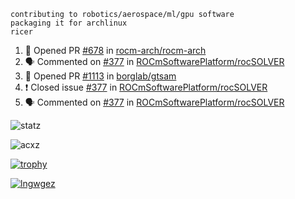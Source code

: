 ```
contributing to robotics/aerospace/ml/gpu software
packaging it for archlinux
ricer
```

<!--START_SECTION:activity-->
1. 💪 Opened PR [#678](https://github.com/rocm-arch/rocm-arch/pull/678) in [rocm-arch/rocm-arch](https://github.com/rocm-arch/rocm-arch)
2. 🗣 Commented on [#377](https://github.com/ROCmSoftwarePlatform/rocSOLVER/issues/377) in [ROCmSoftwarePlatform/rocSOLVER](https://github.com/ROCmSoftwarePlatform/rocSOLVER)
3. 💪 Opened PR [#1113](https://github.com/borglab/gtsam/pull/1113) in [borglab/gtsam](https://github.com/borglab/gtsam)
4. ❗️ Closed issue [#377](https://github.com/ROCmSoftwarePlatform/rocSOLVER/issues/377) in [ROCmSoftwarePlatform/rocSOLVER](https://github.com/ROCmSoftwarePlatform/rocSOLVER)
5. 🗣 Commented on [#377](https://github.com/ROCmSoftwarePlatform/rocSOLVER/issues/377) in [ROCmSoftwarePlatform/rocSOLVER](https://github.com/ROCmSoftwarePlatform/rocSOLVER)
<!--END_SECTION:activity-->


![statz](https://github-readme-stats.vercel.app/api?username=acxz&include_all_commits=true&show_icons=true)

<p><img align="center" src="https://github-readme-streak-stats.herokuapp.com/?user=acxz&" alt="acxz" /></p>

[![trophy](https://github-profile-trophy.vercel.app/?username=acxz)](https://github.com/ryo-ma/github-profile-trophy)

[![lngwgez](https://github-readme-stats.vercel.app/api/top-langs/?username=acxz&layout=compact)](https://github.com/acxz/github-readme-stats)
